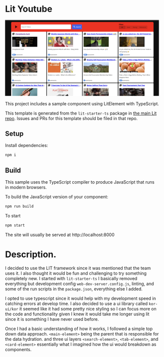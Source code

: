 # Lit Youtube

![image description](./src//assets//snapshot.png)

This project includes a sample component using LitElement with TypeScript.

This template is generated from the `lit-starter-ts` package in [the main Lit
repo](https://github.com/lit/lit). Issues and PRs for this template should be
filed in that repo.

## Setup

Install dependencies:

```bash
npm i
```

## Build

This sample uses the TypeScript compiler to produce JavaScript that runs in modern browsers.

To build the JavaScript version of your component:

```bash
npm run build
```

To start

```bash
npm start
```

The site will usually be served at http://localhost:8000

# Description.

I decided to use the LIT framework since it was mentioned that the team uses it. I also thought it would be fun and challenging to try something completely new. I started with `lit-starter-ts` I basically removed everything but development config `web-dev-server.config.js`, linting, and some of the run scripts in the `package.json`, everything else I added.

I opted to use typescript since it would help with my development speed in catching errors at develop time. I also decided to use a ui library called `kor-ui/kor` it seemed like it had some pretty nice styling so I can focus more on the code and functionality given I knew it would take me longer using lit since it is something I have never used before.

Once I had a basic understanding of how it works,
I followed a simple top down data approach.
`<main-element>` being the parent that is responsible for the data hydration.
and three ui layers `<search-element>`, `<tab-element>`, and `<card-element>`
essentially what I imagined how the ui would breakdown as components.
